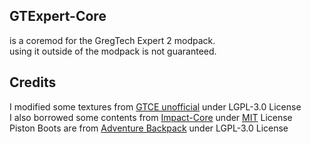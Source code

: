 ## GTExpert-Core

is a coremod for the GregTech Expert 2 modpack.\
using it outside of the modpack is not guaranteed.

## Credits

I modified some textures from [GTCE unofficial](https://www.curseforge.com/minecraft/mc-mods/gregtech-ce-unofficial) under LGPL-3.0 License\
I also borrowed some contents from [Impact-Core](https://github.com/GT-IMPACT/Impact-Core) under [MIT](https://opensource.org/licenses/mit-license.php) License\
Piston Boots are from [Adventure Backpack](https://www.curseforge.com/minecraft/mc-mods/adventure-backpack) under LGPL-3.0 License